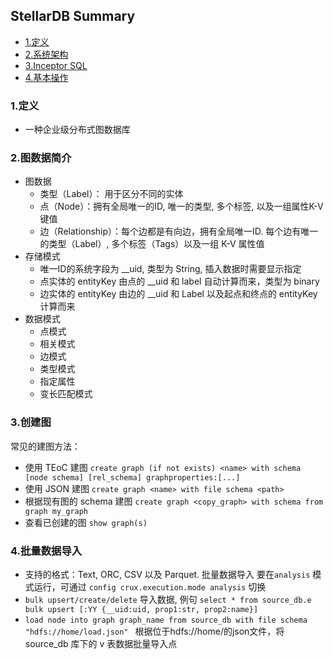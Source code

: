## StellarDB Summary
- [1.定义](#1定义) 
- [2.系统架构](#2系统架构) 
- [3.Inceptor SQL](#3inceptor-sql) 
- [4.基本操作](#4基本操作) 

### 1.定义
- 一种企业级分布式图数据库  

### 2.图数据简介
- 图数据
    - 类型（Label）： 用于区分不同的实体
    - 点（Node）：拥有全局唯一的ID, 唯一的类型, 多个标签, 以及一组属性K-V键值
    - 边（Relationship）：每个边都是有向边，拥有全局唯一ID. 每个边有唯一的类型（Label）, 多个标签（Tags）以及一组 K-V 属性值 
- 存储模式
    - 唯一ID的系统字段为 __uid, 类型为 String, 插入数据时需要显示指定
    - 点实体的 entityKey 由点的 __uid 和 label 自动计算而来，类型为 binary
    - 边实体的 entityKey 由边的 __uid 和 Label 以及起点和终点的 entityKey 计算而来
- 数据模式
    - 点模式
    - 相关模式
    - 边模式 
    - 类型模式
    - 指定属性  
    - 变长匹配模式

### 3.创建图 
常见的建图方法：
- 使用 TEoC 建图 `create graph (if not exists) <name> with schema [node schema] [rel_schema] graphproperties:[...]`
- 使用 JSON 建图 `create graph <name> with file schema <path> `
- 根据现有图的 schema 建图 `create graph <copy_graph> with schema from graph my_graph`
- 查看已创建的图 `show graph(s)`  


### 4.批量数据导入
- 支持的格式：Text, ORC, CSV 以及 Parquet. 批量数据导入 要在`analysis` 模式运行，可通过 `config crux.execution.mode analysis` 切换
- `bulk upsert/create/delete` 导入数据, 例句 `select * from source_db.e bulk upsert [:YY {__uid:uid, prop1:str, prop2:name}] ` 
- `load node into graph graph_name from source_db with file schema "hdfs://home/load.json" ` 根据位于hdfs://home/的json文件，将 source_db 库下的 v 表数据批量导入点